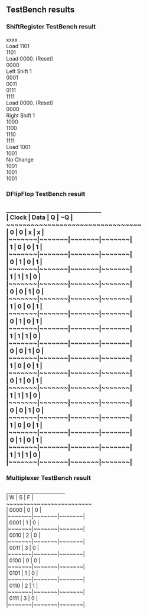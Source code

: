 <h2> TestBench results</h2>

<h3> ShiftRegister TestBench result </h3>
<p>
xxxx <br/>
Load 1101 <br/>
1101 <br/>
Load 0000. (Reset) <br/>
0000 <br/>
Left Shift 1 <br/>
0001 <br/>
0011 <br/>
0111 <br/>
1111 <br/>
Load 0000. (Reset) <br/>
0000 <br/>
Right Shift 1 <br/>
1000 <br/>
1100 <br/>
1110 <br/>
1111 <br/>
Load 1001 <br/>
1001 <br/>
No Change <br/>
1001 <br/>
1001 <br/>
1001 <br/>
</p>

<h3> DFlipFlop TestBench result <h3>
<p>
_________________________________ <br/>
| Clock | Data  |   Q   |  ~Q   | <br/>
~~~~~~~~~~~~~~~~~~~~~~~~~~~~~~~~~ <br/>
|   0   |   0   |   x   |   x   | <br/>
|~~~~~~~|~~~~~~~|~~~~~~~|~~~~~~~| <br/>
|   1   |   0   |   0   |   1   | <br/>
|~~~~~~~|~~~~~~~|~~~~~~~|~~~~~~~| <br/>
|   0   |   1   |   0   |   1   | <br/>
|~~~~~~~|~~~~~~~|~~~~~~~|~~~~~~~| <br/>
|   1   |   1   |   1   |   0   | <br/>
|~~~~~~~|~~~~~~~|~~~~~~~|~~~~~~~| <br/>
|   0   |   0   |   1   |   0   | <br/>
|~~~~~~~|~~~~~~~|~~~~~~~|~~~~~~~| <br/>
|   1   |   0   |   0   |   1   | <br/>
|~~~~~~~|~~~~~~~|~~~~~~~|~~~~~~~| <br/>
|   0   |   1   |   0   |   1   | <br/>
|~~~~~~~|~~~~~~~|~~~~~~~|~~~~~~~| <br/>
|   1   |   1   |   1   |   0   | <br/>
|~~~~~~~|~~~~~~~|~~~~~~~|~~~~~~~| <br/>
|   0   |   0   |   1   |   0   | <br/>
|~~~~~~~|~~~~~~~|~~~~~~~|~~~~~~~| <br/>
|   1   |   0   |   0   |   1   | <br/>
|~~~~~~~|~~~~~~~|~~~~~~~|~~~~~~~| <br/>
|   0   |   1   |   0   |   1   | <br/>
|~~~~~~~|~~~~~~~|~~~~~~~|~~~~~~~| <br/>
|   1   |   1   |   1   |   0   | <br/>
|~~~~~~~|~~~~~~~|~~~~~~~|~~~~~~~| <br/>
|   0   |   0   |   1   |   0   | <br/>
|~~~~~~~|~~~~~~~|~~~~~~~|~~~~~~~| <br/>
|   1   |   0   |   0   |   1   | <br/>
|~~~~~~~|~~~~~~~|~~~~~~~|~~~~~~~| <br/>
|   0   |   1   |   0   |   1   | <br/>
|~~~~~~~|~~~~~~~|~~~~~~~|~~~~~~~| <br/>
|   1   |   1   |   1   |   0   | <br/>
|~~~~~~~|~~~~~~~|~~~~~~~|~~~~~~~| <br/>
</p>

<h3> Multiplexer TestBench result </h3>
<p>
_________________________ <br/>
|   W   |   S   |   F   | <br/> 
~~~~~~~~~~~~~~~~~~~~~~~~~ <br/>
| 0000  |   0   |   0   | <br/>
|~~~~~~~|~~~~~~~|~~~~~~~| <br/>
| 0001  |   1   |   0   | <br/>
|~~~~~~~|~~~~~~~|~~~~~~~| <br/>
| 0010  |   2   |   0   | <br/>
|~~~~~~~|~~~~~~~|~~~~~~~| <br/>
| 0011  |   3   |   0   | <br/>
|~~~~~~~|~~~~~~~|~~~~~~~| <br/>
| 0100  |   0   |   0   | <br/>
|~~~~~~~|~~~~~~~|~~~~~~~| <br/>
| 0101  |   1   |   0   | <br/>
|~~~~~~~|~~~~~~~|~~~~~~~| <br/>
| 0110  |   2   |   1   | <br/>
|~~~~~~~|~~~~~~~|~~~~~~~| <br/>
| 0111  |   3   |   0   | <br/>
|~~~~~~~|~~~~~~~|~~~~~~~| <br/>
</p>